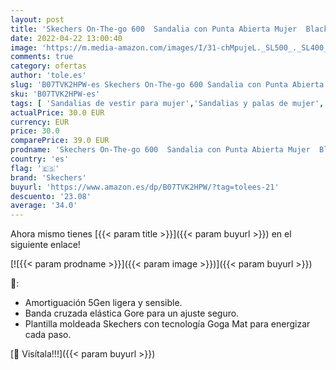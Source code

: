 ```yaml
---
layout: post
title: 'Skechers On-The-go 600  Sandalia con Punta Abierta Mujer  Black Black Textile BBK  36 EU'
date: 2022-04-22 13:00:40
image: 'https://m.media-amazon.com/images/I/31-chMpujeL._SL500_._SL400_.jpg'
comments: true
category: ofertas
author: 'tole.es'
slug: 'B07TVK2HPW-es Skechers On-The-go 600 Sandalia con Punta Abierta Mujer...'
sku: 'B07TVK2HPW-es'
tags: [ 'Sandalias de vestir para mujer','Sandalias y palas de mujer','Zapatos','Zapatos para mujer','Zapatos y complementos','sandalia','skechers','🇪🇸', ]
actualPrice: 30.0 EUR
currency: EUR
price: 30.0
comparePrice: 39.0 EUR
prodname: 'Skechers On-The-go 600  Sandalia con Punta Abierta Mujer  Black Black Textile BBK  36 EU'
country: 'es'
flag: '🇪🇸'
brand: 'Skechers'
buyurl: 'https://www.amazon.es/dp/B07TVK2HPW/?tag=tolees-21'
descuento: '23.08'
average: '34.0'
---
```


Ahora mismo tienes [{{< param title >}}]({{< param buyurl >}}) en el siguiente enlace!

[![{{< param prodname >}}]({{< param image >}})]({{< param buyurl >}})

🔎:

- Amortiguación 5Gen ligera y sensible.
- Banda cruzada elástica Gore para un ajuste seguro.
- Plantilla moldeada Skechers con tecnología Goga Mat para energizar cada paso.

[🛒 Visítala!!!]({{< param buyurl >}})
